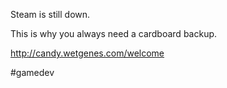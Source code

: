 Steam is still down.

This is why you always need a cardboard backup.

http://candy.wetgenes.com/welcome

#gamedev 